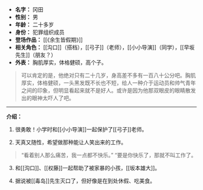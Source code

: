 
- **名字：** 冈田
- **性别：** 男
- **年龄：** 二十多岁
- **身份：** 犯罪组织成员
- **登场作品：** [[《余生皆假期》]]
- **相关角色：** [[沟口]]（搭档），[[弓子]]（老师），[[小小导演]]（同学），[[早坂先生]]（朋友？）
- **外表：** 胸肌厚实，体格健硕，高个子。

> 可以肯定的是，他绝对只有二十几岁，身高差不多有一百八十公分吧。胸肌厚实，体格健硕，一头黑发既不长也不短，给人一种介于运动员和帅气青年之间的印象，但明显看起来就不是好人。或许是因为他那双眼皮的眼睛散发出的眼神太吓人了吧。

---

**介绍：** 

1. 很勇敢！小学时和[[小小导演]]一起保护了[[弓子]]老师。

2. 天真又随性，希望做那种能让人笑出来的工作。

> “看着别人那么痛苦，我一点都不快乐。”
> “要是你快乐了，那就不叫工作了。

3. 和[[沟口]]、[[权藤]]一起帮助了被家暴的小孩，[[坂本雄大]]。

4. 据说被[[毒岛]]先生灭口了，但好像是在到处休假、吃美食。